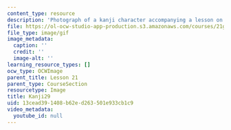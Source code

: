 ```yaml
---
content_type: resource
description: 'Photograph of a kanji character accompanying a lesson on Japanese. '
file: https://ol-ocw-studio-app-production.s3.amazonaws.com/courses/21g-504-japanese-iv-spring-2009/13cead391408b62ed263501e933cb1c9_Kanji29.gif
file_type: image/gif
image_metadata:
  caption: ''
  credit: ''
  image-alt: ''
learning_resource_types: []
ocw_type: OCWImage
parent_title: Lesson 21
parent_type: CourseSection
resourcetype: Image
title: Kanji29
uid: 13cead39-1408-b62e-d263-501e933cb1c9
video_metadata:
  youtube_id: null
---
```

